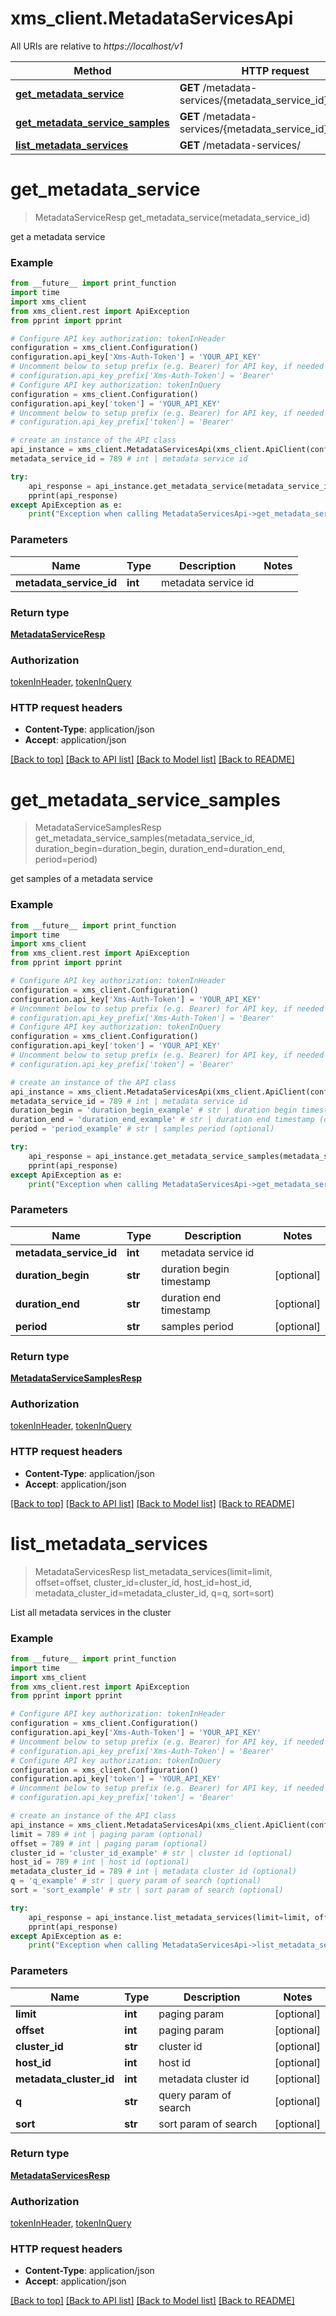 # xms_client.MetadataServicesApi

All URIs are relative to *https://localhost/v1*

Method | HTTP request | Description
------------- | ------------- | -------------
[**get_metadata_service**](MetadataServicesApi.md#get_metadata_service) | **GET** /metadata-services/{metadata_service_id} | 
[**get_metadata_service_samples**](MetadataServicesApi.md#get_metadata_service_samples) | **GET** /metadata-services/{metadata_service_id}/samples | 
[**list_metadata_services**](MetadataServicesApi.md#list_metadata_services) | **GET** /metadata-services/ | 


# **get_metadata_service**
> MetadataServiceResp get_metadata_service(metadata_service_id)



get a metadata service

### Example
```python
from __future__ import print_function
import time
import xms_client
from xms_client.rest import ApiException
from pprint import pprint

# Configure API key authorization: tokenInHeader
configuration = xms_client.Configuration()
configuration.api_key['Xms-Auth-Token'] = 'YOUR_API_KEY'
# Uncomment below to setup prefix (e.g. Bearer) for API key, if needed
# configuration.api_key_prefix['Xms-Auth-Token'] = 'Bearer'
# Configure API key authorization: tokenInQuery
configuration = xms_client.Configuration()
configuration.api_key['token'] = 'YOUR_API_KEY'
# Uncomment below to setup prefix (e.g. Bearer) for API key, if needed
# configuration.api_key_prefix['token'] = 'Bearer'

# create an instance of the API class
api_instance = xms_client.MetadataServicesApi(xms_client.ApiClient(configuration))
metadata_service_id = 789 # int | metadata service id

try:
    api_response = api_instance.get_metadata_service(metadata_service_id)
    pprint(api_response)
except ApiException as e:
    print("Exception when calling MetadataServicesApi->get_metadata_service: %s\n" % e)
```

### Parameters

Name | Type | Description  | Notes
------------- | ------------- | ------------- | -------------
 **metadata_service_id** | **int**| metadata service id | 

### Return type

[**MetadataServiceResp**](MetadataServiceResp.md)

### Authorization

[tokenInHeader](../README.md#tokenInHeader), [tokenInQuery](../README.md#tokenInQuery)

### HTTP request headers

 - **Content-Type**: application/json
 - **Accept**: application/json

[[Back to top]](#) [[Back to API list]](../README.md#documentation-for-api-endpoints) [[Back to Model list]](../README.md#documentation-for-models) [[Back to README]](../README.md)

# **get_metadata_service_samples**
> MetadataServiceSamplesResp get_metadata_service_samples(metadata_service_id, duration_begin=duration_begin, duration_end=duration_end, period=period)



get samples of a metadata service

### Example
```python
from __future__ import print_function
import time
import xms_client
from xms_client.rest import ApiException
from pprint import pprint

# Configure API key authorization: tokenInHeader
configuration = xms_client.Configuration()
configuration.api_key['Xms-Auth-Token'] = 'YOUR_API_KEY'
# Uncomment below to setup prefix (e.g. Bearer) for API key, if needed
# configuration.api_key_prefix['Xms-Auth-Token'] = 'Bearer'
# Configure API key authorization: tokenInQuery
configuration = xms_client.Configuration()
configuration.api_key['token'] = 'YOUR_API_KEY'
# Uncomment below to setup prefix (e.g. Bearer) for API key, if needed
# configuration.api_key_prefix['token'] = 'Bearer'

# create an instance of the API class
api_instance = xms_client.MetadataServicesApi(xms_client.ApiClient(configuration))
metadata_service_id = 789 # int | metadata service id
duration_begin = 'duration_begin_example' # str | duration begin timestamp (optional)
duration_end = 'duration_end_example' # str | duration end timestamp (optional)
period = 'period_example' # str | samples period (optional)

try:
    api_response = api_instance.get_metadata_service_samples(metadata_service_id, duration_begin=duration_begin, duration_end=duration_end, period=period)
    pprint(api_response)
except ApiException as e:
    print("Exception when calling MetadataServicesApi->get_metadata_service_samples: %s\n" % e)
```

### Parameters

Name | Type | Description  | Notes
------------- | ------------- | ------------- | -------------
 **metadata_service_id** | **int**| metadata service id | 
 **duration_begin** | **str**| duration begin timestamp | [optional] 
 **duration_end** | **str**| duration end timestamp | [optional] 
 **period** | **str**| samples period | [optional] 

### Return type

[**MetadataServiceSamplesResp**](MetadataServiceSamplesResp.md)

### Authorization

[tokenInHeader](../README.md#tokenInHeader), [tokenInQuery](../README.md#tokenInQuery)

### HTTP request headers

 - **Content-Type**: application/json
 - **Accept**: application/json

[[Back to top]](#) [[Back to API list]](../README.md#documentation-for-api-endpoints) [[Back to Model list]](../README.md#documentation-for-models) [[Back to README]](../README.md)

# **list_metadata_services**
> MetadataServicesResp list_metadata_services(limit=limit, offset=offset, cluster_id=cluster_id, host_id=host_id, metadata_cluster_id=metadata_cluster_id, q=q, sort=sort)



List all metadata services in the cluster

### Example
```python
from __future__ import print_function
import time
import xms_client
from xms_client.rest import ApiException
from pprint import pprint

# Configure API key authorization: tokenInHeader
configuration = xms_client.Configuration()
configuration.api_key['Xms-Auth-Token'] = 'YOUR_API_KEY'
# Uncomment below to setup prefix (e.g. Bearer) for API key, if needed
# configuration.api_key_prefix['Xms-Auth-Token'] = 'Bearer'
# Configure API key authorization: tokenInQuery
configuration = xms_client.Configuration()
configuration.api_key['token'] = 'YOUR_API_KEY'
# Uncomment below to setup prefix (e.g. Bearer) for API key, if needed
# configuration.api_key_prefix['token'] = 'Bearer'

# create an instance of the API class
api_instance = xms_client.MetadataServicesApi(xms_client.ApiClient(configuration))
limit = 789 # int | paging param (optional)
offset = 789 # int | paging param (optional)
cluster_id = 'cluster_id_example' # str | cluster id (optional)
host_id = 789 # int | host id (optional)
metadata_cluster_id = 789 # int | metadata cluster id (optional)
q = 'q_example' # str | query param of search (optional)
sort = 'sort_example' # str | sort param of search (optional)

try:
    api_response = api_instance.list_metadata_services(limit=limit, offset=offset, cluster_id=cluster_id, host_id=host_id, metadata_cluster_id=metadata_cluster_id, q=q, sort=sort)
    pprint(api_response)
except ApiException as e:
    print("Exception when calling MetadataServicesApi->list_metadata_services: %s\n" % e)
```

### Parameters

Name | Type | Description  | Notes
------------- | ------------- | ------------- | -------------
 **limit** | **int**| paging param | [optional] 
 **offset** | **int**| paging param | [optional] 
 **cluster_id** | **str**| cluster id | [optional] 
 **host_id** | **int**| host id | [optional] 
 **metadata_cluster_id** | **int**| metadata cluster id | [optional] 
 **q** | **str**| query param of search | [optional] 
 **sort** | **str**| sort param of search | [optional] 

### Return type

[**MetadataServicesResp**](MetadataServicesResp.md)

### Authorization

[tokenInHeader](../README.md#tokenInHeader), [tokenInQuery](../README.md#tokenInQuery)

### HTTP request headers

 - **Content-Type**: application/json
 - **Accept**: application/json

[[Back to top]](#) [[Back to API list]](../README.md#documentation-for-api-endpoints) [[Back to Model list]](../README.md#documentation-for-models) [[Back to README]](../README.md)

